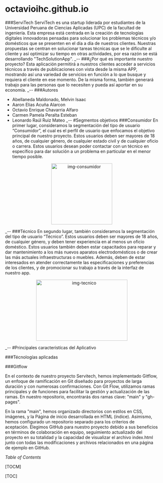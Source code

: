 # octavioihc.github.io
###ServiTech
ServiTech es una startup liderada por estudiantes de la Universidad Peruana de Ciencias Aplicadas (UPC) de la facultad de ingeniería. Esta empresa está centrada en la creación de tecnologías digitales innovadoras pensadas para solucionar los problemas técnicos y/o domésticos que se presenten en el día a día de nuestros clientes. Nuestras propuestas se centran en solucionar tareas técnicas que se le dificulte al cliente y así optimizar su tiempo en otras actividades, por esa razón se está desarrollando "TechSolutionApp". 
_--
###¿Por qué es importante nuestro proyecto?
Esta aplicación permitirá a nuestros clientes acceder a servicios técnicos a través de publicaciones con vista desde la misma APP, mostrando así una variedad de servicios en función a lo que busque y requiera el cliente en ese momento. De la misma forma, también generará trabajo para las personas que lo necesiten y pueda así aportar en su economía.
_--
###Autores
- Abellaneda Maldonado, Melvin Isaac
- Aaron Elias Acuña Alarcon
- Octavio Enrique Chavarria Alfaro
- Carmen Pamela Peralta Esteban
- Leonardo Raúl Ruiz Mateo
_--
#Segmentos objetivos
###Consumidor
En primer lugar, consideramos la segmentación del tipo de usuario “Consumidor”, el cual es el perfil de usuario que enfocamos el objetivo principal de nuestro proyecto. Estos usuarios deben ser mayores de 18 años, de cualquier género, de cualquier estado civil y de cualquier oficio o carrera. Estos usuarios desean poder contactar con un técnico en específico para dar solución a un problema en particular en el menor tiempo posible.
<p align="center">
	<img src="https://img.freepik.com/vector-premium/ilustracion-concepto-inversion_270826-25.jpg?size=338&ext=jpg&ga=GA1.1.386372595.1698364800&semt=ais" width="200" height="200" alt="img-consumidor">
</p>

_--
###Técnico
En segundo lugar, también consideramos  la segmentación del tipo de usuario “Técnico”. Estos usuarios deben ser mayores de 18 años, de cualquier género, y deben tener experiencia en al menos un oficio doméstico. Estos usuarios también deben estar capacitados para reparar y dar  mantenimiento a los más nuevos aparatos electrodomésticos o de crear las más actuales infraestructuras o muebles. Además, deben de estar interesados en atender correctamente las especificaciones y preferencias de los clientes, y de promocionar su trabajo a través de la interfaz de nuestro app.
<p align="center">
	<img src="https://blogcomparasoftware-192fc.kxcdn.com/wp-content/uploads/2020/07/Soporte-Tecnico-presencial-1-1024x576.png" width="300" height="200" alt="img-tecnico">
</p>

_--
#Principales caracteristícas del Aplicativo

###Técnologías aplicadas

###Gitflow

En el contexto de nuestro proyecto Servitech, hemos implementado Gitflow, un enfoque de ramificación en Git diseñado para proyectos de larga duración y con numerosas confirmaciones. Con Git Flow, utilizamos ramas principales y de funciones para facilitar la gestión y actualización de las ramas. En nuestro repositorio, encontrarás dos ramas clave: "main" y "gh-pages".

En la rama "main", hemos organizado directorios con estilos en CSS, imágenes, y la Página de inicio desarrollada en HTML (índice). Asimismo, hemos configurado un repositorio separado para los criterios de aceptación.
Elegimos GitHub para nuestro proyecto debido a sus beneficios en términos de colaboración en equipo, seguimiento actualizado del proyecto en su totalidad y la capacidad de visualizar el archivo index.html junto con todas las modificaciones y archivos relacionados en una página de ejemplo en GitHub.



*Table of Contents*

[TOCM]

[TOC]
